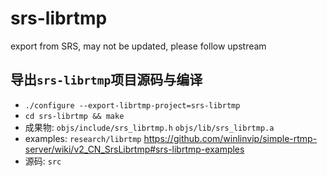 # srs-librtmp

export from SRS, may not be updated, please follow upstream

## 导出`srs-librtmp`项目源码与编译
* `./configure --export-librtmp-project=srs-librtmp`
* `cd srs-librtmp && make`
* 成果物: `objs/include/srs_librtmp.h` `objs/lib/srs_librtmp.a`
* examples: `research/librtmp` <https://github.com/winlinvip/simple-rtmp-server/wiki/v2_CN_SrsLibrtmp#srs-librtmp-examples>
* 源码: `src`



